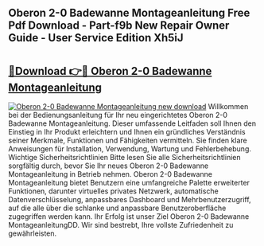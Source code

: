 ## Oberon 2-0 Badewanne Montageanleitung Free Pdf Download - Part-f9b New Repair Owner Guide - User Service Edition Xh5iJ

# <h2><a href="http://df7w56.blite.top/?on=Oberon+2-0+Badewanne+Montageanleitung">🔗Download 👉🔴 Oberon 2-0 Badewanne Montageanleitung</a></h2>

[![Oberon 2-0 Badewanne Montageanleitung new download](https://i.imgur.com/lujVjoI.png)](http://df7w56.blite.top/?on=Oberon+2-0+Badewanne+Montageanleitung)
Willkommen bei der Bedienungsanleitung für Ihr neu eingerichtetes Oberon 2-0 Badewanne Montageanleitung. Dieser umfassende Leitfaden soll Ihnen den Einstieg in Ihr Produkt erleichtern und Ihnen ein gründliches Verständnis seiner Merkmale, Funktionen und Fähigkeiten vermitteln. Sie finden klare Anweisungen für Installation, Verwendung, Wartung und Fehlerbehebung. Wichtige Sicherheitsrichtlinien Bitte lesen Sie alle Sicherheitsrichtlinien sorgfältig durch, bevor Sie Ihr neues Oberon 2-0 Badewanne Montageanleitung in Betrieb nehmen. Oberon 2-0 Badewanne Montageanleitung bietet Benutzern eine umfangreiche Palette erweiterter Funktionen, darunter virtuelles privates Netzwerk, automatische Datenverschlüsselung, anpassbares Dashboard und Mehrbenutzerzugriff, auf die alle über die schlanke und anpassbare Benutzeroberfläche zugegriffen werden kann. Ihr Erfolg ist unser Ziel Oberon 2-0 Badewanne MontageanleitungDD. Wir sind bestrebt, Ihre vollste Zufriedenheit zu gewährleisten.
